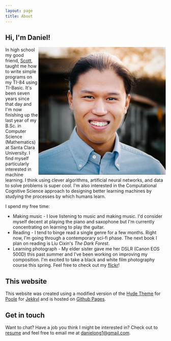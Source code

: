 ```yaml
---
layout: page
title: About
---
```


## Hi, I'm Daniel!

<img src="/images/profile.jpg" align="right" alt="Profile">

In high school my good friend, [Scott](http://scottswingle.com/), taught me how to write simple programs on my TI-84 using TI-Basic. It's been seven years since that day and I'm now finishing up the last year of my B.Sc. in Computer Science (Mathematics) at Santa Clara University. I find myself particularly interested in machine learning. I think using clever algorithms, artificial neural networks, and data to solve problems is super cool. I'm also interested in the Computational Cognitive Science approach to designing better learning machines by studying the processes by which humans learn.

I spend my free time:

* Making music - I love listening to music and making music. I'd consider myself decent at playing the piano and saxophone but I'm currently concentrating on learning to play the guitar.
* Reading - I tend to binge read a single genre for a few months. Right now, I'm going through a contemporary sci-fi phase. The next book I plan on reading is Liu Cixin's *The Dark Forest*.
* Learning photograph - My elder sister gave me her DSLR (Canon EOS 500D) this past summer and I've been working on improving my composition. I'm excited to take a black and white film photography course this spring. Feel free to check out my [flickr](https://www.flickr.com/photos/36200327@N06/)!

## This website
This website was created using a modified version of the [Hyde Theme](https://github.com/poole/hyde) for [Poole](http://getpoole.com/) for [Jekkyl](https://jekyllrb.com/) and is hosted on [Github Pages](https://pages.github.com/). 

## Get in touch
Want to chat? Have a job you think I might be interested in? Check out to [resume](https://drive.google.com/file/d/0B_ene-mM14ODTUZrUVlRVEtFb2s/view) and feel free to email me at <a href="mailto:danielong1@gmail.com" target="_top">danielong1@gmail.com</a>.